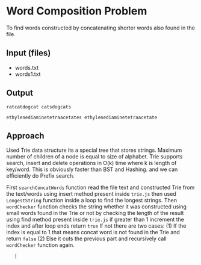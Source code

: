 # Word Composition Problem

To find words constructed by concatenating shorter words also found in the file.

## Input (files)

- words.txt
- words1.txt

## Output

```
ratcatdogcat catsdogcats

ethylenediaminetetraacetates ethylenediaminetetraacetate
```

## Approach

Used Trie data structure its a special tree that stores strings. Maximum number of children of a node is equal to size of alphabet. Trie supports search, insert and delete operations in O(k) time where k is length of key/word. This is obviously faster than BST and Hashing. and we can efficiently do Prefix search.

First `searchConcatWords` function read the file text and constructed Trie from the text/words using insert method present inside `trie.js` then used `LongestString` function inside a loop to find the longest strings. Then `wordChecker` function checks the string whether it was constructed using small words found in the Trie or not by checking the length of the result using find method present inside `trie.js` if greater than 1 increment the index and after loop ends return `true` If not there are two cases: (1) If the index is equal to 1 that means concat word is not found in the Trie and return `false` (2) Else it cuts the previous part and recursively call `wordChecker` function again.

       |
